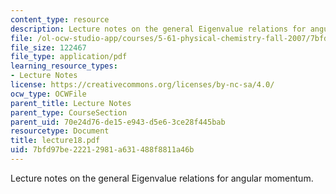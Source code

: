 ```yaml
---
content_type: resource
description: Lecture notes on the general Eigenvalue relations for angular momentum.
file: /ol-ocw-studio-app/courses/5-61-physical-chemistry-fall-2007/7bfd97be22212981a631488f8811a46b_lecture18.pdf
file_size: 122467
file_type: application/pdf
learning_resource_types:
- Lecture Notes
license: https://creativecommons.org/licenses/by-nc-sa/4.0/
ocw_type: OCWFile
parent_title: Lecture Notes
parent_type: CourseSection
parent_uid: 70e24d76-de15-e943-d5e6-3ce28f445bab
resourcetype: Document
title: lecture18.pdf
uid: 7bfd97be-2221-2981-a631-488f8811a46b
---
```

Lecture notes on the general Eigenvalue relations for angular momentum.